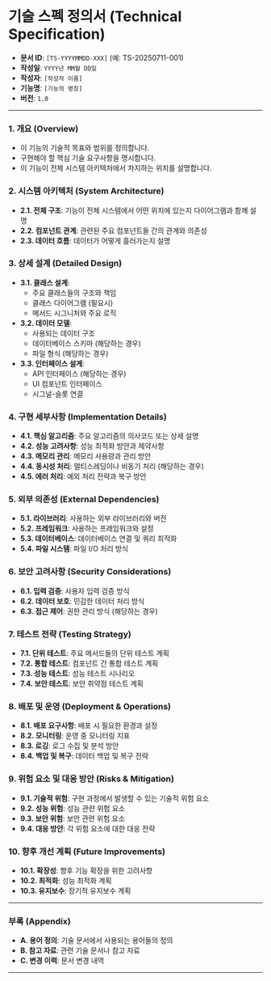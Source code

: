 # 기술 스펙 정의서 (Technical Specification)

*   **문서 ID**: `[TS-YYYYMMDD-XXX]` (예: TS-20250711-001)
*   **작성일**: `YYYY년 MM월 DD일`
*   **작성자**: `[작성자 이름]`
*   **기능명**: `[기능의 명칭]`
*   **버전**: `1.0`

---

### 1. 개요 (Overview)

*   이 기능의 기술적 목표와 범위를 정의합니다.
*   구현해야 할 핵심 기술 요구사항을 명시합니다.
*   이 기능이 전체 시스템 아키텍처에서 차지하는 위치를 설명합니다.

### 2. 시스템 아키텍처 (System Architecture)

*   **2.1. 전체 구조**: 기능이 전체 시스템에서 어떤 위치에 있는지 다이어그램과 함께 설명
*   **2.2. 컴포넌트 관계**: 관련된 주요 컴포넌트들 간의 관계와 의존성
*   **2.3. 데이터 흐름**: 데이터가 어떻게 흘러가는지 설명

### 3. 상세 설계 (Detailed Design)

*   **3.1. 클래스 설계**:
    *   주요 클래스들의 구조와 책임
    *   클래스 다이어그램 (필요시)
    *   메서드 시그니처와 주요 로직
*   **3.2. 데이터 모델**:
    *   사용되는 데이터 구조
    *   데이터베이스 스키마 (해당하는 경우)
    *   파일 형식 (해당하는 경우)
*   **3.3. 인터페이스 설계**:
    *   API 인터페이스 (해당하는 경우)
    *   UI 컴포넌트 인터페이스
    *   시그널-슬롯 연결

### 4. 구현 세부사항 (Implementation Details)

*   **4.1. 핵심 알고리즘**: 주요 알고리즘의 의사코드 또는 상세 설명
*   **4.2. 성능 고려사항**: 성능 최적화 방안과 제약사항
*   **4.3. 메모리 관리**: 메모리 사용량과 관리 방안
*   **4.4. 동시성 처리**: 멀티스레딩이나 비동기 처리 (해당하는 경우)
*   **4.5. 에러 처리**: 예외 처리 전략과 복구 방안

### 5. 외부 의존성 (External Dependencies)

*   **5.1. 라이브러리**: 사용하는 외부 라이브러리와 버전
*   **5.2. 프레임워크**: 사용하는 프레임워크와 설정
*   **5.3. 데이터베이스**: 데이터베이스 연결 및 쿼리 최적화
*   **5.4. 파일 시스템**: 파일 I/O 처리 방식

### 6. 보안 고려사항 (Security Considerations)

*   **6.1. 입력 검증**: 사용자 입력 검증 방식
*   **6.2. 데이터 보호**: 민감한 데이터 처리 방식
*   **6.3. 접근 제어**: 권한 관리 방식 (해당하는 경우)

### 7. 테스트 전략 (Testing Strategy)

*   **7.1. 단위 테스트**: 주요 메서드들의 단위 테스트 계획
*   **7.2. 통합 테스트**: 컴포넌트 간 통합 테스트 계획
*   **7.3. 성능 테스트**: 성능 테스트 시나리오
*   **7.4. 보안 테스트**: 보안 취약점 테스트 계획

### 8. 배포 및 운영 (Deployment & Operations)

*   **8.1. 배포 요구사항**: 배포 시 필요한 환경과 설정
*   **8.2. 모니터링**: 운영 중 모니터링 지표
*   **8.3. 로깅**: 로그 수집 및 분석 방안
*   **8.4. 백업 및 복구**: 데이터 백업 및 복구 전략

### 9. 위험 요소 및 대응 방안 (Risks & Mitigation)

*   **9.1. 기술적 위험**: 구현 과정에서 발생할 수 있는 기술적 위험 요소
*   **9.2. 성능 위험**: 성능 관련 위험 요소
*   **9.3. 보안 위험**: 보안 관련 위험 요소
*   **9.4. 대응 방안**: 각 위험 요소에 대한 대응 전략

### 10. 향후 개선 계획 (Future Improvements)

*   **10.1. 확장성**: 향후 기능 확장을 위한 고려사항
*   **10.2. 최적화**: 성능 최적화 계획
*   **10.3. 유지보수**: 장기적 유지보수 계획

---

### 부록 (Appendix)

*   **A. 용어 정의**: 기술 문서에서 사용되는 용어들의 정의
*   **B. 참고 자료**: 관련 기술 문서나 참고 자료
*   **C. 변경 이력**: 문서 변경 내역

--- 